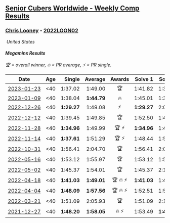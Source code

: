 <style>table {white-space: nowrap;}</style>
<link rel="stylesheet" type="text/css" href="/scw-comp/css/flags.css" />

## [Senior Cubers Worldwide - Weekly Comp Results](/scw-comp/results/)
### [Chris Looney](README.md) - [2022LOON02](https://www.worldcubeassociation.org/persons/2022LOON02?event=minx)

<i class="flag flag-US" />&nbsp;United States

#### Megaminx Results

<span style="white-space: nowrap;">🏆 = overall winner</span>, <span style="white-space: nowrap;">🔥 = PR average</span>, <span style="white-space: nowrap;">⚡ = PR single</span>.

| Date | Age | Single | Average | Awards | Solve 1 | Solve 2 | Solve 3 | Solve 4 | Solve 5 | Video |
| :--: | :--: | --: | --: | :--: | --: | --: | --: | --: | --: | :-- |
| [2023-01-23](../../results/2023-01-23/minx.md) | <40 | 1:37.02 | 1:49.00 | 🏆 | 1:41.82 | 1:37.02 | 1:53.74 | 2:13.13 | 1:51.43 | [Desktop](https://www.facebook.com/chris.looney/videos/521736930076663) / [Mobile](https://m.facebook.com/chris.looney/videos/521736930076663) |
| [2023-01-09](../../results/2023-01-09/minx.md) | <40 | 1:38.04 | **1:44.79** | 🔥 | 1:45.01 | 1:38.25 | 1:51.11 | 1:38.04 | 1:58.03 | [Desktop](https://www.facebook.com/chris.looney/videos/1210788549572985) / [Mobile](https://m.facebook.com/chris.looney/videos/1210788549572985) |
| [2022-12-26](../../results/2022-12-26/minx.md) | <40 | **1:29.27** | 1:49.08 | ⚡ | **1:29.27** | 2:03.59 | 1:53.09 | 1:44.10 | 1:50.05 | [Desktop](https://www.facebook.com/chris.looney/videos/696010502121522) / [Mobile](https://m.facebook.com/chris.looney/videos/696010502121522) |
| [2022-12-12](../../results/2022-12-12/minx.md) | <40 | 1:39.45 | 1:49.85 | 🏆 | 1:52.50 | 1:47.28 | 1:39.45 | 1:52.14 | 1:50.13 | [Desktop](https://www.facebook.com/chris.looney/videos/1183704045879954) / [Mobile](https://m.facebook.com/chris.looney/videos/1183704045879954) |
| [2022-11-28](../../results/2022-11-28/minx.md) | <40 | **1:34.96** | 1:49.99 | 🏆 ⚡ | **1:34.96** | 1:42.49 | 1:55.80 | 2:13.20 | 1:51.69 | [Desktop](https://www.facebook.com/chris.looney/videos/863420938182193) / [Mobile](https://m.facebook.com/chris.looney/videos/863420938182193) |
| [2022-11-14](../../results/2022-11-14/minx.md) | <40 | **1:37.61** | 1:51.29 | 🏆 ⚡ | 1:48.44 | 1:52.97 | 1:52.45 | 1:57.77 | **1:37.61** | [Desktop](https://www.facebook.com/chris.looney/videos/836047324387155) / [Mobile](https://m.facebook.com/chris.looney/videos/836047324387155) |
| [2022-10-31](../../results/2022-10-31/minx.md) | <40 | 1:56.41 | 2:04.70 | 🏆 | 1:56.41 | 2:00.28 | 2:04.83 | 2:08.98 | 2:14.34 | [Desktop](https://www.facebook.com/chris.looney/videos/829503174841521) / [Mobile](https://m.facebook.com/chris.looney/videos/829503174841521) |
| [2022-05-16](../../results/2022-05-16/minx.md) | <40 | 1:53.12 | 1:55.97 | 🏆 | 1:53.12 | 1:56.64 | 1:55.71 | 1:55.56 | 2:01.21 | [Desktop](https://www.facebook.com/chris.looney/videos/537199267812881) / [Mobile](https://m.facebook.com/chris.looney/videos/537199267812881) |
| [2022-05-02](../../results/2022-05-02/minx.md) | <40 | 1:45.37 | 1:54.01 | 🏆 | 1:45.37 | 2:16.60 | 1:50.30 | 1:53.07 | 1:58.66 | [Desktop](https://www.facebook.com/chris.looney/videos/513897106878181) / [Mobile](https://m.facebook.com/chris.looney/videos/513897106878181) |
| [2022-04-18](../../results/2022-04-18/minx.md) | <40 | **1:41.03** | **1:49.01** | 🏆 🔥 ⚡ | **1:41.03** | 1:43.64 | 1:54.95 | 2:23.65 | 1:48.43 | [Desktop](https://www.facebook.com/chris.looney/videos/478369737367161) / [Mobile](https://m.facebook.com/chris.looney/videos/478369737367161) |
| [2022-04-04](../../results/2022-04-04/minx.md) | <40 | **1:48.09** | **1:57.56** | 🏆 🔥 ⚡ | 1:52.51 | 1:53.43 | 2:06.75 | **1:48.09** | 2:12.22 | [Desktop](https://www.facebook.com/chris.looney/videos/1114455972464997) / [Mobile](https://m.facebook.com/chris.looney/videos/1114455972464997) |
| [2022-03-21](../../results/2022-03-21/minx.md) | <40 | 1:51.09 | 2:05.93 | 🏆 | 1:51.09 | 2:12.63 | 2:06.49 | 2:03.82 | 2:07.49 | [Desktop](https://www.facebook.com/chris.looney/videos/1879300155595543) / [Mobile](https://m.facebook.com/chris.looney/videos/1879300155595543) |
| [2021-12-27](../../results/2021-12-27/minx.md) | <40 | **1:48.20** | **1:58.05** | 🔥 ⚡ | 1:53.49 | **1:48.20** | 1:54.00 | 2:09.11 | 2:06.67 | [Desktop](https://www.facebook.com/chris.looney/videos/457367222639331) / [Mobile](https://m.facebook.com/chris.looney/videos/457367222639331) |


<!-- Global site tag (gtag.js) - Google Analytics -->
<script async src="https://www.googletagmanager.com/gtag/js?id=UA-86348435-3"></script>
<script>window.dataLayer = window.dataLayer || []; function gtag() {dataLayer.push(arguments);} gtag('js', new Date()); gtag('config', 'UA-86348435-3');</script>
